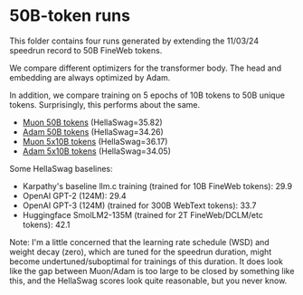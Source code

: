 # 50B-token runs

This folder contains four runs generated by extending the 11/03/24 speedrun record to 50B FineWeb tokens.

We compare different optimizers for the transformer body. The head and embedding are always optimized by Adam.

In addition, we compare training on 5 epochs of 10B tokens to 50B unique tokens. Surprisingly, this performs about the same.

* [Muon 50B tokens](./530f3ee1-8862-4d21-be2b-da10eb05e6a9.txt) (HellaSwag=35.82)
* [Adam 50B tokens](./69c33fc9-eabb-4a38-aa08-6922914eb405.txt) (HellaSwag=34.26)
* [Muon 5x10B tokens](./4fbe61ec-f79a-4c19-836d-46d599deecce.txt) (HellaSwag=36.17)
* [Adam 5x10B tokens](./3d715d41-453a-40d6-9506-421ba69766b2.txt) (HellaSwag=34.05)

Some HellaSwag baselines:
* Karpathy's baseline llm.c training (trained for 10B FineWeb tokens): 29.9
* OpenAI GPT-2 (124M): 29.4
* OpenAI GPT-3 (124M) (trained for 300B WebText tokens): 33.7
* Huggingface SmolLM2-135M (trained for 2T FineWeb/DCLM/etc tokens): 42.1

Note: I'm a little concerned that the learning rate schedule (WSD) and weight decay (zero), which are tuned for the speedrun duration,
might become undertuned/suboptimal for trainings of this duration.
It does look like the gap between Muon/Adam is too large to be closed by something like this, and the HellaSwag scores look quite reasonable, but you never know.

